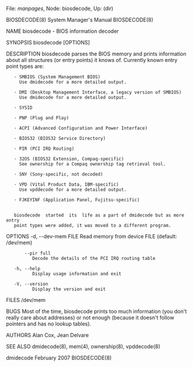 File: *manpages*,  Node: biosdecode,  Up: (dir)

BIOSDECODE(8)               System Manager's Manual              BIOSDECODE(8)



NAME
       biosdecode - BIOS information decoder

SYNOPSIS
       biosdecode [OPTIONS]


DESCRIPTION
       biosdecode  parses  the  BIOS  memory  and prints information about all
       structures (or entry points) it knows of. Currently known  entry  point
       types are:

       · SMBIOS (System Management BIOS)
         Use dmidecode for a more detailed output.

       · DMI (Desktop Management Interface, a legacy version of SMBIOS)
         Use dmidecode for a more detailed output.

       · SYSID

       · PNP (Plug and Play)

       · ACPI (Advanced Configuration and Power Interface)

       · BIOS32 (BIOS32 Service Directory)

       · PIR (PCI IRQ Routing)

       · 32OS (BIOS32 Extension, Compaq-specific)
         See ownership for a Compaq ownership tag retrieval tool.

       · SNY (Sony-specific, not decoded)

       · VPD (Vital Product Data, IBM-specific)
         Use vpddecode for a more detailed output.

       · FJKEYINF (Application Panel, Fujitsu-specific)


       biosdecode  started  its  life as a part of dmidecode but as more entry
       point types were added, it was moved to a different program.


OPTIONS
       -d, --dev-mem FILE
              Read memory from device FILE (default: /dev/mem)

           --pir full
              Decode the details of the PCI IRQ routing table

       -h, --help
              Display usage information and exit

       -V, --version
              Display the version and exit


FILES
       /dev/mem

BUGS
       Most of the time, biosdecode prints too  much  information  (you  don't
       really  care  about addresses) or not enough (because it doesn't follow
       pointers and has no lookup tables).

AUTHORS
       Alan Cox, Jean Delvare

SEE ALSO
       dmidecode(8), mem(4), ownership(8), vpddecode(8)



dmidecode                        February 2007                   BIOSDECODE(8)
